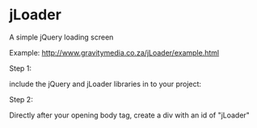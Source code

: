 # jLoader
A simple jQuery loading screen

Example: http://www.gravitymedia.co.za/jLoader/example.html

Step 1:

include the jQuery and jLoader libraries in to your project:
   <script src="https://ajax.googleapis.com/ajax/libs/jquery/2.1.3/jquery.min.js"></script>
   <script type="text/javascript" src="scripts/jLoader.js"></script>
   
Step 2:

Directly after your opening body tag, create a div with an id of "jLoader"
